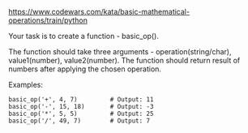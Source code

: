 https://www.codewars.com/kata/basic-mathematical-operations/train/python

Your task is to create a function - basic_op().

The function should take three arguments - operation(string/char), value1(number), value2(number). The function should return result of numbers after applying the chosen operation.

Examples:
```
basic_op('+', 4, 7)         # Output: 11
basic_op('-', 15, 18)       # Output: -3
basic_op('*', 5, 5)         # Output: 25
basic_op('/', 49, 7)        # Output: 7
```
